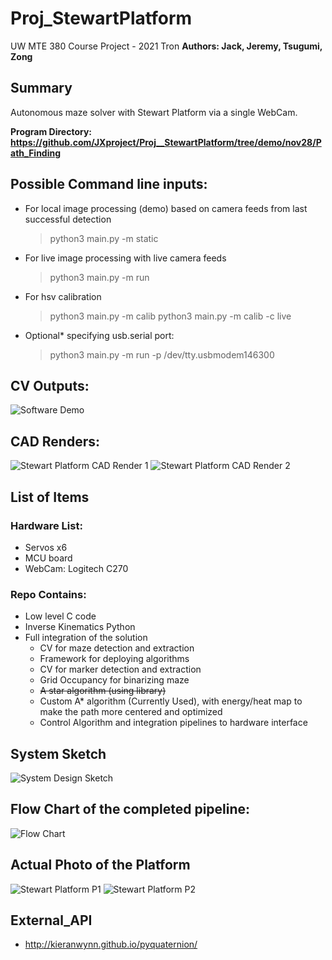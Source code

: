 # Proj_StewartPlatform
UW MTE 380 Course Project - 2021 Tron 
**Authors: Jack, Jeremy, Tsugumi, Zong**

## Summary
Autonomous maze solver with Stewart Platform via a single WebCam.

**Program Directory: https://github.com/JXproject/Proj__StewartPlatform/tree/demo/nov28/Path_Finding**

## Possible Command line inputs:
- For local image processing (demo) based on camera feeds from last successful detection
  > python3 main.py -m static 
- For live image processing with live camera feeds
  > python3 main.py -m run
- For hsv calibration
  > python3 main.py -m calib
  > python3 main.py -m calib -c live
- Optional* specifying usb.serial port:
  > python3 main.py -m run -p /dev/tty.usbmodem146300
  
## CV Outputs:
![Software Demo](https://github.com/JXproject/Proj__StewartPlatform/blob/demo/nov28/Path_Finding/img/frame_debugWindow_1.png)

## CAD Renders:
![Stewart Platform CAD Render 1](https://github.com/JXproject/Proj__StewartPlatform/blob/demo/nov28/CAD_Render/render2.png)
![Stewart Platform CAD Render 2](https://github.com/JXproject/Proj__StewartPlatform/blob/demo/nov28/CAD_Render/render3.png)

## List of Items
### Hardware List:
- Servos x6
- MCU board
- WebCam: Logitech C270

### Repo Contains:
- Low level C code
- Inverse Kinematics Python
- Full integration of the solution
  - CV for maze detection and extraction
  - Framework for deploying algorithms
  - CV for marker detection and extraction
  - Grid Occupancy for binarizing maze
  - ~~A star algorithm (using library)~~
  - Custom A* algorithm (Currently Used), with energy/heat map to make the path more centered and optimized
  - Control Algorithm and integration pipelines to hardware interface
  
## System Sketch
![System Design Sketch](https://github.com/JXproject/Proj__StewartPlatform/blob/demo/nov28/CAD_Render/system_sketch.png)

## Flow Chart of the completed pipeline:
![Flow Chart](https://github.com/JXproject/Proj__StewartPlatform/blob/demo/nov28/CAD_Render/flow_chart.jpeg)

## Actual Photo of the Platform
![Stewart Platform P1](https://github.com/JXproject/Proj__StewartPlatform/blob/demo/nov28/CAD_Render/initial_prototype.jpg)
![Stewart Platform P2](https://github.com/JXproject/Proj__StewartPlatform/blob/demo/nov28/CAD_Render/Final_Platform.jpg)

## External_API
-   http://kieranwynn.github.io/pyquaternion/


